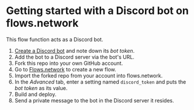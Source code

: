 # Getting started with a Discord bot on flows.network

This flow function acts as a Discord bot.

1. [Create a Discord bot](https://flows.network/blog/discord-chat-bot-guide) and note down its *bot token*.
2. Add the bot to a Discord server via the bot's URL.
3. Fork this repo into your own GitHub account.
4. Go to [Flows.network](https://flows.network/flow/new) to create a new flow.
5. Import the forked repo from your account into flows.network.
6. In the *Advanced* tab, enter a setting named `discord_token` and puts the *bot token* as its value.
7. Build and deploy.
8. Send a private message to the bot in the Discord server it resides.

